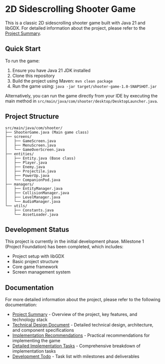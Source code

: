 # 2D Sidescrolling Shooter Game

This is a classic 2D sidescrolling shooter game built with Java 21 and libGDX. For detailed information about the project, please refer to the [Project Summary](documentation/project-summary.md).

## Quick Start

To run the game:

1. Ensure you have Java 21 JDK installed
2. Clone this repository
3. Build the project using Maven: `mvn clean package`
4. Run the game using: `java -jar target/shooter-game-1.0-SNAPSHOT.jar`

Alternatively, you can run the game directly from your IDE by executing the main method in `src/main/java/com/shooter/desktop/DesktopLauncher.java`.

## Project Structure

```
src/main/java/com/shooter/
├── ShooterGame.java (Main game class)
├── screens/
│   ├── GameScreen.java
│   ├── MenuScreen.java
│   └── GameOverScreen.java
├── entities/
│   ├── Entity.java (Base class)
│   ├── Player.java
│   ├── Enemy.java
│   ├── Projectile.java
│   ├── PowerUp.java
│   └── CompanionPod.java
├── managers/
│   ├── EntityManager.java
│   ├── CollisionManager.java
│   ├── LevelManager.java
│   └── AudioManager.java
└── utils/
    ├── Constants.java
    └── AssetLoader.java
```

## Development Status

This project is currently in the initial development phase. Milestone 1 (Project Foundation) has been completed, which includes:
- Project setup with libGDX
- Basic project structure
- Core game framework
- Screen management system

## Documentation

For more detailed information about the project, please refer to the following documentation:

- [Project Summary](documentation/project-summary.md) - Overview of the project, key features, and technology stack
- [Technical Design Document](documentation/design/technical-design-document.md) - Detailed technical design, architecture, and component specifications
- [Implementation Recommendations](documentation/implementation-plan/implementation-recommendations.md) - Practical recommendations for implementing the game
- [Detailed Implementation Tasks](documentation/implementation-plan/detailed-implementation-tasks.md) - Comprehensive breakdown of implementation tasks
- [Development Todo](documentation/implementation-plan/development-todo.md) - Task list with milestones and deliverables
